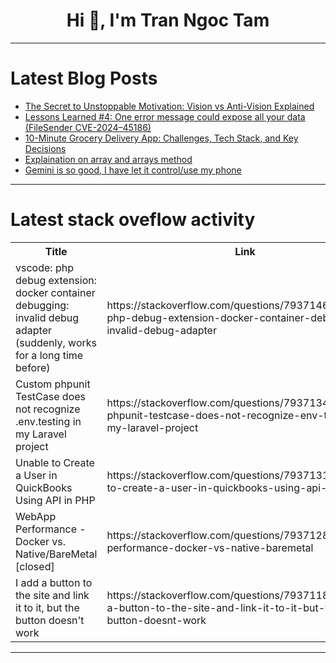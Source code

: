 <h1 align="center">Hi 👋, I'm Tran Ngoc Tam</h1>

---

# Latest Blog Posts 
<!-- BLOG-POST-LIST:START -->
- [The Secret to Unstoppable Motivation: Vision vs Anti-Vision Explained](https://dev.to/tyagi_data_wizard/the-secret-to-unstoppable-motivation-vision-vs-anti-vision-explained-1cld)
- [Lessons Learned #4: One error message could expose all your data &lpar;FileSender CVE-2024–45186&rpar;](https://dev.to/mohamed_aboelkheir/lessons-learned-4-one-error-message-could-expose-all-your-data-filesender-cve-2024-45186-11pf)
- [10-Minute Grocery Delivery App: Challenges, Tech Stack, and Key Decisions](https://dev.to/divyanshulohani/10-minute-grocery-delivery-app-challenges-tech-stack-and-key-decisions-3ch1)
- [Explaination on array and arrays method](https://dev.to/abdulsemiu_wasilat_711255/explaination-on-array-and-arrays-method-58ng)
- [Gemini is so good, I have let it control/use my phone](https://dev.to/mkagenius/gemini-is-so-good-i-have-let-it-controluse-my-phone-4mf6)
<!-- BLOG-POST-LIST:END -->

---

# Latest stack oveflow activity
<table>
  <tr><th>Title</th><th>Link</th></tr>
  <!-- STACKOVERFLOW:START --><tr><td>vscode: php debug extension: docker container debugging: invalid debug adapter &lpar;suddenly, works for a long time before&rpar;</td><td>https://stackoverflow.com/questions/79371460/vscode-php-debug-extension-docker-container-debugging-invalid-debug-adapter</td></tr><tr><td>Custom phpunit TestCase does not recognize .env.testing in my Laravel project</td><td>https://stackoverflow.com/questions/79371341/custom-phpunit-testcase-does-not-recognize-env-testing-in-my-laravel-project</td></tr><tr><td>Unable to Create a User in QuickBooks Using API in PHP</td><td>https://stackoverflow.com/questions/79371314/unable-to-create-a-user-in-quickbooks-using-api-in-php</td></tr><tr><td>WebApp Performance - Docker vs. Native/BareMetal [closed]</td><td>https://stackoverflow.com/questions/79371287/webapp-performance-docker-vs-native-baremetal</td></tr><tr><td>I add a button to the site and link it to it, but the button doesn&#39;t work</td><td>https://stackoverflow.com/questions/79371185/i-add-a-button-to-the-site-and-link-it-to-it-but-the-button-doesnt-work</td></tr><!-- STACKOVERFLOW:END -->
</table>

---


